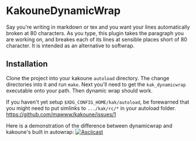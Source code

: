 # KakouneDynamicWrap

Say you're writing in markdown or tex and you want your lines automatically 
broken at 80 characters.  As you type, this plugin takes the paragraph you are working 
on, and breakes each of its lines at sensible places short of 80 character. It is intended 
as an alternative to softwrap.

## Installation

Clone the project into your kakoune `autoload` directory.  The change directories into
it and run `make`.  Next you'll need to get the `kak_dynamicwrap` executable onto your path.
Then dynamic wrap should work.

If you haven't yet setup `$XDG_CONFIG_HOME/kak/autoload`, be forewarned that you
might need to put simlinks to `.../kak/rc/*` in your autoload folder. https://github.com/mawww/kakoune/issues/1

Here is a demonstration of the difference between dynamicwrap and kakoune's built in autowrap:
[![Asciicast](https://asciinema.org/a/2379cer5hr09uvovqaltcjx4y.png)](https://asciinema.org/a/2379cer5hr09uvovqaltcjx4y)
